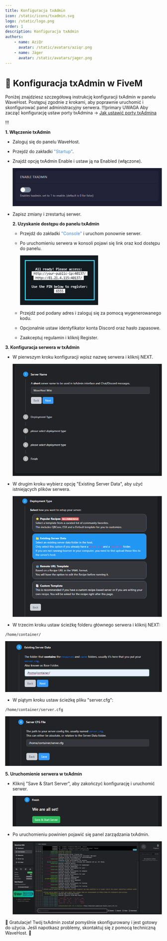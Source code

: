 ```yaml
---
title: Konfiguracja txAdmin
icon: /static/icons/txadmin.svg
logo: /static/logo.png
order: 1
description: Konfiguracja txAdmin
authors:
    - name: AziQr
      avatar: /static/avatars/aziqr.png
    - name: Jäger
      avatar: /static/avatars/jager.png
---
```


# 🔧 Konfiguracja txAdmin w FiveM
Poniżej znajdziesz szczegółową instrukcję konfiguracji txAdmin w panelu WaveHost. Postępuj zgodnie z krokami, aby poprawnie uruchomić i skonfigurować panel administracyjny serwera.
!!!primary UWAGA
Aby zacząć konfigurację ustaw porty txAdmina -> [Jak ustawić porty txAdmina](https://wavehost.github.io/wiki/fivem/port_txadmin/)

!!!


**1. Włączenie txAdmin**
- Zaloguj się do panelu WaveHost.
- Przejdź do zakładki <span style="color:rgb(67, 136, 233);">"Startup"</span>.
- Znajdź opcję txAdmin Enable i ustaw ją na Enabled (włączone).

    ![](/static/fivem/konfiguracja_txadmin1.png)

- Zapisz zmiany i zrestartuj serwer.

  **2. Uzyskanie dostępu do panelu txAdmin**
  - Przejdź do zakładki <span style="color:rgb(67, 136, 233);">"Console"</span> i uruchom ponownie serwer.
  - Po uruchomieniu serwera w konsoli pojawi się link oraz kod dostępu do panelu.

      ![](/static/fivem/konfiguracja_txadmin2.png)
    
  - Przejdź pod podany adres i zaloguj się za pomocą wygenerowanego kodu.
  - Opcjonalnie ustaw identyfikator konta Discord oraz hasło zapasowe.
  - Zaakceptuj regulamin i kliknij Register.

**3. Konfiguracja serwera w txAdmin**
- W pierwszym kroku konfiguracji wpisz nazwę serwera i kliknij NEXT.

    ![](/static/fivem/konfiguracja_txadmin3.png)
- W drugim kroku wybierz opcję "Existing Server Data", aby użyć istniejących plików serwera.

  ![](/static/fivem/konfiguracja_txadmin4.png)
  
- W trzecim kroku ustaw ścieżkę folderu głównego serwera i kliknij NEXT:
```
/home/container/
```
  ![](/static/fivem/konfiguracja_txadmin5.png)

- W piątym kroku ustaw ścieżkę pliku "server.cfg":
```
/home/container/server.cfg
```
  ![](/static/fivem/konfiguracja_txadmin6.png)

**5. Uruchomienie serwera w txAdmin**
- Kliknij "Save & Start Server", aby zakończyć konfigurację i uruchomić serwer.
  
  ![](/static/fivem/konfiguracja_txadmin7.png)
  
- Po uruchomieniu powinien pojawić się panel zarządzania txAdmin.
  
    ![](/static/fivem/konfiguracja_txadmin8.png)

🎉 Gratulacje! Twój txAdmin został pomyślnie skonfigurowany i jest gotowy do użycia. Jeśli napotkasz problemy, skontaktuj się z pomocą techniczną WaveHost. 🚀
